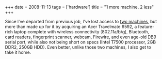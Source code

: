 +++
date = 2008-11-13
tags = ['hardware']
title = "1 more machine, 2 less"
+++

Since I\'ve departed from previous job, I\'ve lost access to [two
machines], but more than made up for it by acquiring an Acer Travelmate
6592, a feature-rich laptop complete with wireless connectivity
(802.11a/b/g), Bluetooth, card readers, fingerprint scanner, webcam,
Firewire, and even age-old DB9 serial port, while also not being short
on specs (Intel T7500 processor, 2GB DDR2, 250GB HDD). Even better,
unlike those two machines, I also get to take it home.

  [two machines]: http://tshepang.net/my-machines
